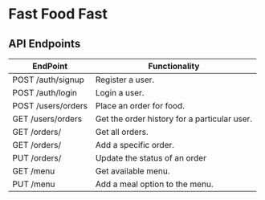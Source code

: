 # Fast Food Fast 

## API Endpoints

| EndPoint                      | Functionality                                 |
| ----------------------------- | --------------------------------------------- |
| POST /auth/signup             | Register a user.                              |
| POST /auth/login              | Login a user.                                 |
| POST /users/orders            | Place an order for food.                      |
| GET /users/orders             | Get the order history for a particular user.  |
| GET /orders/                  | Get all orders.                               |
| GET /orders/<orderId>         | Add a specific order.                         |
| PUT /orders/<orderId>         | Update the status of an order                 |
| GET /menu                     | Get available menu.                           |
| PUT /menu                     | Add a meal option to the menu.                |